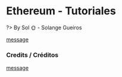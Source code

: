 # Ethereum - Tutoriales

?> By Sol :sun_with_face: - Solange Gueiros

[message](../readme/message-es.md ':include')

### Credits / Créditos

[message](../readme/credits-es.md ':include')
